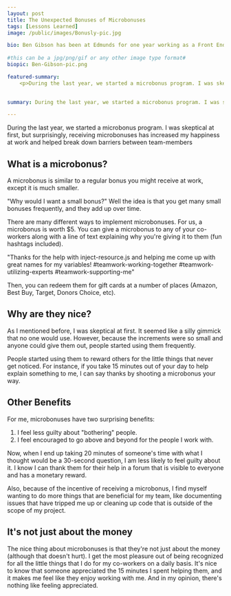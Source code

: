 ```yaml
---
layout: post
title: The Unexpected Bonuses of Microbonuses
tags: [Lessons Learned]
image: /public/images/Bonusly-pic.jpg

bio: Ben Gibson has been at Edmunds for one year working as a Front End Engineer.  He is currently working on a User Generated Content project that aims to improve user experience submitting reviews for consumers, auto repair services, and dealerships.  In his spare time he enjoys recording music and traveling with his wife.
 
#this can be a jpg/png/gif or any other image type format#
biopic: Ben-Gibson-pic.png

featured-summary:
    <p>During the last year, we started a microbonus program. I was skeptical at first, but surprisingly, receiving microbonuses has increased my happiness at work and helped break down barriers between team-members.</p>
    

summary: During the last year, we started a microbonus program. I was skeptical at first, but surprisingly, receiving microbonuses has increased my happiness at work and helped break down barriers between team-members

---
```


During the last year, we started a microbonus program. I was skeptical at first, but surprisingly, receiving microbonuses has increased my happiness at work and helped break down barriers between team-members


<h2 class="question-heading">What is a microbonus?</h2>
A microbonus is similar to a regular bonus you might receive at work, except it is much smaller.

"Why would I want a small bonus?" Well the idea is that you get many small bonuses frequently, and they add up over time.

There are many different ways to implement microbonuses. For us, a microbonus is worth $5. You can give a microbonus to any of your co-workers along with a line of text explaining why you're giving it to them (fun hashtags included).

"Thanks for the help with inject-resource.js and helping me come up with great names for my variables! #teamwork-working-together #teamwork-utilizing-experts #teamwork-supporting-me"

Then, you can redeem them for gift cards at a number of places (Amazon, Best Buy, Target, Donors Choice, etc).


<h2 class="question-heading">Why are they nice?</h2>
As I mentioned before, I was skeptical at first. It seemed like a silly gimmick that no one would use. However, because the increments were so small and anyone could give them out, people started using them frequently.

People started using them to reward others for the little things that never get noticed. For instance, if you take 15 minutes out of your day to help explain something to me, I can say thanks by shooting a microbonus your way. 


<h2 class="question-heading">Other Benefits</h2>
For me, microbonuses have two surprising benefits:
<ol>
  <li>I feel less guilty about "bothering" people.</li>
  <li>I feel encouraged to go above and beyond for the people I work with.</li>
</ol>

Now, when I end up taking 20 minutes of someone's time with what I thought would be a 30-second question, I am less likely to feel guilty about it. I know I can thank them for their help in a forum that is visible to everyone and has a monetary reward.

Also, because of the incentive of receiving a microbonus, I find myself wanting to do more things that are beneficial for my team, like documenting issues that have tripped me up or cleaning up code that is outside of the scope of my project.


<h2 class="question-heading">It's not just about the money</h2>
The nice thing about microbonuses is that they're not just about the money (although that doesn't hurt). I get the most pleasure out of being recognized for all the little things that I do for my co-workers on a daily basis. It's nice to know that someone appreciated the 15 minutes I spent helping them, and it makes me feel like they enjoy working with me. And in my opinion, there's nothing like feeling appreciated.








